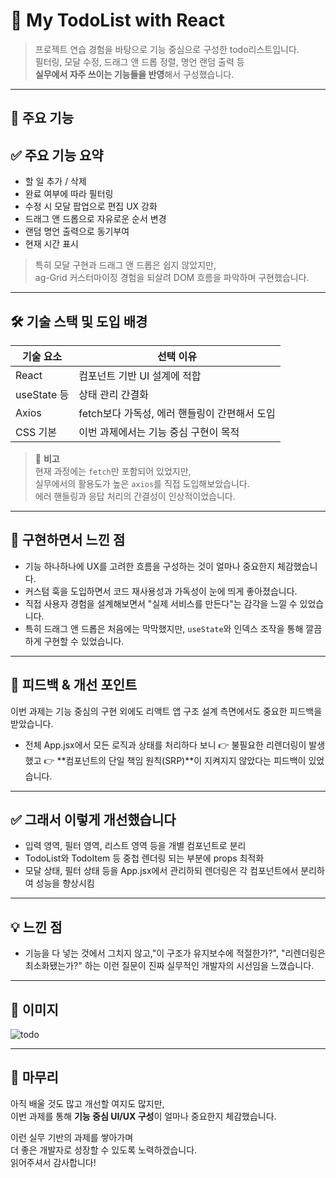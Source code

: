 # 📝 My TodoList with React

> 프로젝트 연습 경험을 바탕으로 기능 중심으로 구성한 todo리스트입니다.  
> 필터링, 모달 수정, 드래그 앤 드롭 정렬, 명언 랜덤 출력 등  
> **실무에서 자주 쓰이는 기능들을 반영**해서 구성했습니다.

---

## 🚀 주요 기능

## ✅ 주요 기능 요약

- 할 일 추가 / 삭제
- 완료 여부에 따라 필터링
- 수정 시 모달 팝업으로 편집 UX 강화
- 드래그 앤 드롭으로 자유로운 순서 변경
- 랜덤 명언 출력으로 동기부여
- 현재 시간 표시

> 특히 모달 구현과 드래그 앤 드롭은 쉽지 않았지만,  
> ag-Grid 커스터마이징 경험을 되살려 DOM 흐름을 파악하며 구현했습니다.

---

## 🛠 기술 스택 및 도입 배경

| 기술 요소     | 선택 이유 |
|--------------|-----------|
| React        | 컴포넌트 기반 UI 설계에 적합 |
| useState 등  | 상태 관리 간결화 |
| Axios        | fetch보다 가독성, 에러 핸들링이 간편해서 도입 |
| CSS 기본     | 이번 과제에서는 기능 중심 구현이 목적 |

> 📌 **비고**  
> 현재 과정에는 `fetch`만 포함되어 있었지만,  
> 실무에서의 활용도가 높은 `axios`를 직접 도입해보았습니다.  
> 에러 핸들링과 응답 처리의 간결성이 인상적이었습니다.

---

## 🧠 구현하면서 느낀 점

- 기능 하나하나에 UX를 고려한 흐름을 구성하는 것이 얼마나 중요한지 체감했습니다.
- 커스텀 훅을 도입하면서 코드 재사용성과 가독성이 눈에 띄게 좋아졌습니다.
- 직접 사용자 경험을 설계해보면서 "실제 서비스를 만든다"는 감각을 느낄 수 있었습니다.
- 특히 드래그 앤 드롭은 처음에는 막막했지만, `useState`와 인덱스 조작을 통해 깔끔하게 구현할 수 있었습니다.

---
## 📌 피드백 & 개선 포인트

이번 과제는 기능 중심의 구현 외에도
리액트 앱 구조 설계 측면에서도 중요한 피드백을 받았습니다.

- 전체 App.jsx에서 모든 로직과 상태를 처리하다 보니
👉 불필요한 리렌더링이 발생했고
👉 **컴포넌트의 단일 책임 원칙(SRP)**이 지켜지지 않았다는 피드백이 있었습니다.

---

## ✅ 그래서 이렇게 개선했습니다
- 입력 영역, 필터 영역, 리스트 영역 등을 개별 컴포넌트로 분리
- TodoList와 TodoItem 등 중첩 렌더링 되는 부분에 props 최적화
- 모달 상태, 필터 상태 등을 App.jsx에서 관리하되 렌더링은 각 컴포넌트에서 분리하여 성능을 향상시킴

---

## 💡 느낀 점

- 기능을 다 넣는 것에서 그치지 않고,"이 구조가 유지보수에 적절한가?", "리렌더링은 최소화됐는가?" 하는 
이런 질문이 진짜 실무적인 개발자의 시선임을 느꼈습니다.

---

## 📸 이미지

![todo](https://github.com/user-attachments/assets/5de35da5-ceee-439d-81af-cabdc153b957)

---

## 🧭 마무리

아직 배울 것도 많고 개선할 여지도 많지만,  
이번 과제를 통해 **기능 중심 UI/UX 구성**이 얼마나 중요한지 체감했습니다.

이런 실무 기반의 과제를 쌓아가며  
더 좋은 개발자로 성장할 수 있도록 노력하겠습니다.  
읽어주셔서 감사합니다! 
